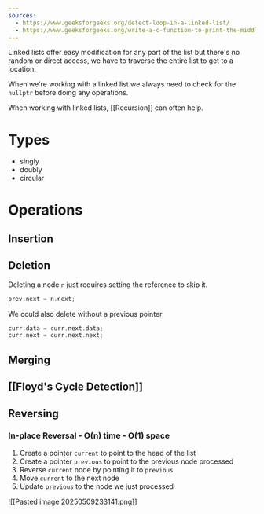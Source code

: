 ```yaml
---
sources:
  - https://www.geeksforgeeks.org/detect-loop-in-a-linked-list/
  - https://www.geeksforgeeks.org/write-a-c-function-to-print-the-middle-of-the-linked-list/
---
```

Linked lists offer easy modification for any part of the list but there's no random or direct access, we have to traverse the entire list to get to a location.

When we're working with a linked list we always need to check for the `nullptr` before doing any operations.

When working with linked lists, [[Recursion]] can often help.
# Types

- singly
- doubly 
- circular

# Operations

## Insertion
## Deletion

Deleting a node `n` just requires setting the reference to skip it.
```cpp
prev.next = n.next;
```
We could also delete without a previous pointer
```cpp
curr.data = curr.next.data;
curr.next = curr.next.next;
```
## Merging
## [[Floyd's Cycle Detection]]

## Reversing

### In-place Reversal - O(n) time - O(1) space

1. Create a pointer `current` to point to the head of the list
2. Create a pointer `previous` to point to the previous node processed
3. Reverse `current` node by pointing it to `previous`
4. Move `current` to the next node
5. Update `previous` to the node we just processed


![[Pasted image 20250509233141.png]]